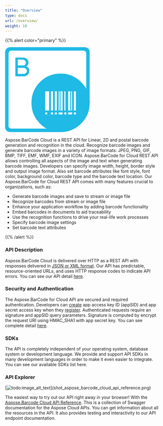 ```yaml
---
title: "Overview"
type: docs
url: /overview/
weight: 10
---
```


{{% alert color="primary" %}} 

![todo:image\_alt\_text](overview_1.png)

Aspose.BarCode Cloud is a REST API for Linear, 2D and postal barcode generation and recognition in the cloud. Recognize barcode images and generate barcode images in a variety of image formats: JPEG, PNG, GIF, BMP, TIFF, EMF, WMF, EXIF and ICON. Aspose.BarCode for Cloud REST API allows controlling all aspects of the image and text when generating barcode images. Developers can specify image width, height, border style and output image format. Also set barcode attributes like font style, font color, background color, barcode type and the barcode text location.
Our Aspose.BarCode for Cloud REST API comes with many features crucial to organizations, such as:

- Generate barcode images and save to stream or image file
- Recognize barcodes from stream or image file
- Enhance your application workflow by adding barcode functionality
- Embed barcodes in documents to aid traceability
- Use the recognition functions to drive your real-life work processes
- Specify barcode image settings
- Set barcode text attributes

{{% /alert %}} 
### **API Description**
Aspose.BarCode Cloud is delivered over HTTP as a REST API with responses delivered in [JSON or XML format](https://docs.aspose.cloud/total/request-format/). Our API has predictable, resource-oriented URLs, and uses HTTP response codes to indicate API errors. You can see our API detail [here](https://apireference.aspose.cloud/barcode/).
### **Security and Authentication**
The Aspose.BarCode for Cloud API are secured and required authentication. Developers can [create](https://docs.aspose.cloud/total/create-new-app-and-get-app-key-and-sid/) app access key ID (appSID) and app secret access key when they [register](https://docs.aspose.cloud/total/creating-and-managing-account/). Authenticated requests require an signature and appSID query parameters. Signature is computed by encrypt the request URI using HMAC\_SHA1 with app secret key. You can see complete detail [here](https://docs.aspose.cloud/total/request-format/).
### **SDKs**
The API is completely independent of your operating system, database system or development language. We provide and support API SDKs in many development languages in order to make it even easier to integrate. You can see our available SDKs list here.
### **API Explorer**

[![todo:image_alt_text\](shot_aspose_barcode_cloud_api_reference.png)](https://apireference.aspose.cloud/barcode/)

The easiest way to try out our API right away in your browser! With the [Aspose.Barcode Cloud API Reference](https://apireference.aspose.cloud/barcode/). This is a collection of Swagger documentation for the Aspose Cloud APIs. You can get information about all the resources in the API. It also provides testing and interactivity to our API endpoint documentation.
